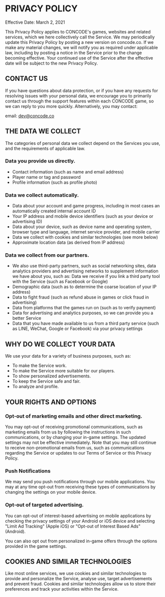 # PRIVACY POLICY
 
Effective Date: March 2, 2021

This Privacy Policy applies to CONCODE's games, websites and related services, which we here collectively call the Service. We may periodically update this Privacy Policy by posting a new version on concode.co. If we make any material changes, we will notify you as required under applicable law, including by posting a notice in the Service prior to the change becoming effective. Your continued use of the Service after the effective date will be subject to the new Privacy Policy.

## CONTACT US
If you have questions about data protection, or if you have any requests for resolving issues with your personal data, we encourage you to primarily contact us through the support features within each CONCODE game, so we can reply to you more quickly. Alternatively, you may contact:

email: dev@concode.co

## THE DATA WE COLLECT
The categories of personal data we collect depend on the Services you use, and the requirements of applicable law.

### Data you provide us directly.
* Contact information (such as name and email address)
* Player name or tag and password
* Profile information (such as profile photo)

### Data we collect automatically.
* Data about your account and game progress, including in most cases an automatically created internal account ID
* Your IP address and mobile device identifiers (such as your device or advertising ID)
* Data about your device, such as device name and operating system, browser type and language, internet service provider, and mobile carrier
* Data we collect with cookies and similar technologies (see more below)
* Approximate location data (as derived from IP address)

### Data we collect from our partners.
* We also use third-party partners, such as social networking sites, data analytics providers and advertising networks to supplement information we have about you, such as:
Data we receive if you link a third party tool with the Service (such as Facebook or Google)
* Demographic data (such as to determine the coarse location of your IP address)
* Data to fight fraud (such as refund abuse in games or click fraud in advertising)
* Data from platforms that the games run on (such as to verify payment)
* Data for advertising and analytics purposes, so we can provide you a better Service
* Data that you have made available to us from a third party service (such as LINE, WeChat, Google or Facebook) via your privacy settings

## WHY DO WE COLLECT YOUR DATA
We use your data for a variety of business purposes, such as:

* To make the Service work.
* To make the Service more suitable for our players.
* To show personalized advertisements.
* To keep the Service safe and fair.
* To analyze and profile.

## YOUR RIGHTS AND OPTIONS
### Opt-out of marketing emails and other direct marketing.
You may opt-out of receiving promotional communications, such as marketing emails from us by following the instructions in such communications, or by changing your in-game settings. The updated settings may not be effective immediately. Note that you may still continue to receive non-promotional emails from us, such as communications regarding the Service or updates to our Terms of Service or this Privacy Policy.

### Push Notifications
We may send you push notifications through our mobile applications. You may at any time opt-out from receiving these types of communications by changing the settings on your mobile device.

### Opt-out of targeted advertising.
You can opt-out of interest-based advertising on mobile applications by checking the privacy settings of your Android or iOS device and selecting "Limit Ad Tracking" (Apple iOS) or "Opt-out of Interest Based Ads" (Android). 

You can also opt out from personalized in-game offers through the options provided in the game settings.

## COOKIES AND SIMILAR TECHNOLOGIES
Like most online services, we use cookies and similar technologies to provide and personalize the Service, analyse use, target advertisements and prevent fraud. Cookies and similar technologies allow us to store their preferences and track your activities within the Service.
